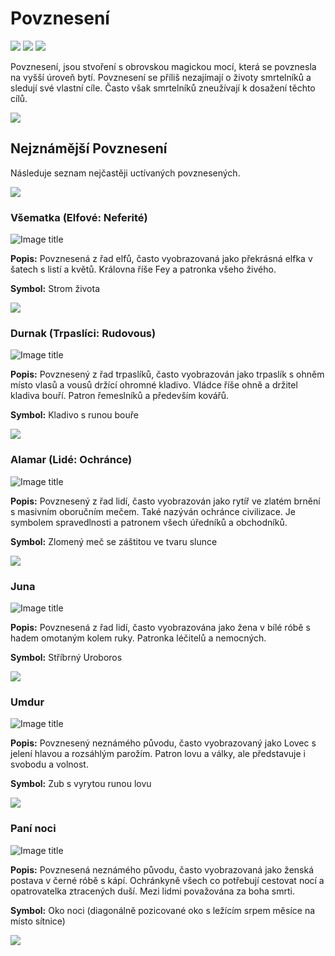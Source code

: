 # Povznesení

<img src="/assets/sep_line.png"/>

<img src="/assets/OW/gods/Pantheon.png"/>

<img src="/assets/sep_line.png"/>

Povznesení, jsou stvoření s obrovskou magickou mocí, která se povznesla na vyšší úroveň bytí. Povznesení se příliš nezajímají o životy smrtelníků a sledují své vlastní cíle. Často však smrtelníků zneužívají k dosažení těchto cílů.

<img src="/assets/sep_line.png"/>

## Nejznámější Povznesení

Následuje seznam nejčastěji uctívaných povznesených.

<img src="/assets/sep_line.png"/>

### Všematka (Elfové: Neferité)

![Image title](/assets/OW/gods/Vsematka.jpg)

**Popis:** Povznesená z řad elfů, často vyobrazovaná jako překrásná elfka v šatech s listí a květů. Královna říše Fey a patronka všeho živého.

**Symbol:** Strom života

<img src="/assets/sep_line.png"/>

### Durnak (Trpaslíci: Rudovous)

![Image title](/assets/OW/gods/Durnak.jpg)

**Popis:** Povznesený z řad trpaslíků, často vyobrazován jako trpaslík s ohněm místo vlasů a vousů držící ohromné kladivo. Vládce říše ohně a držitel kladiva bouří. Patron řemeslníků a především kovářů.

**Symbol:** Kladivo s runou bouře

<img src="/assets/sep_line.png"/>

### Alamar (Lidé: Ochránce)

![Image title](/assets/OW/gods/Alamar.jpg)

**Popis:** Povznesený z řad lidí, často vyobrazován jako rytíř ve zlatém brnění s masivním oboručním mečem. Také nazýván ochránce civilizace. Je symbolem spravedlnosti a patronem všech úředníků a obchodníků.

**Symbol:** Zlomený meč se záštitou ve tvaru slunce

<img src="/assets/sep_line.png"/>

### Juna

![Image title](/assets/OW/gods/Juna.jpg)

**Popis:** Povznesená z řad lidí, často vyobrazována jako žena v bílé róbě s hadem omotaným kolem ruky. Patronka léčitelů a nemocných.

**Symbol:** Stříbrný Uroboros

<img src="/assets/sep_line.png"/>

### Umdur

![Image title](/assets/OW/gods/Umdur.jpg)

**Popis:** Povznesený neznámého původu, často vyobrazovaný jako Lovec s jelení hlavou a rozsáhlým parožím. Patron lovu a války, ale představuje i svobodu a volnost.

**Symbol:** Zub s vyrytou runou lovu

<img src="/assets/sep_line.png"/>

### Paní noci

![Image title](/assets/OW/gods/Nightmother.jpg)

**Popis:** Povznesená neznámého původu, často vyobrazovaná jako ženská postava v černé róbě s kápí. Ochránkyně všech co potřebují cestovat nocí a opatrovatelka ztracených duší. Mezi lidmi považována za boha smrti. 

**Symbol:** Oko noci (diagonálně pozicované oko s ležícím srpem měsíce na místo sítnice)

<img src="/assets/sep_line.png"/>
